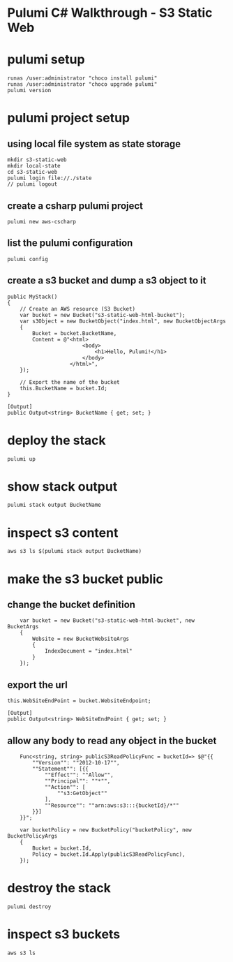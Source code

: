 
# Pulumi C# Walkthrough - S3 Static Web
# pulumi setup
    runas /user:administrator "choco install pulumi"
    runas /user:administrator "choco upgrade pulumi"
    pulumi version

# pulumi project setup
## using local file system as state storage
    mkdir s3-static-web
    mkdir local-state
    cd s3-static-web
    pulumi login file://./state
    // pulumi logout

## create a csharp pulumi project
    pulumi new aws-cscharp

## list the pulumi configuration
    pulumi config

## create a s3 bucket and dump a s3 object to it
    public MyStack()
    {
        // Create an AWS resource (S3 Bucket)
        var bucket = new Bucket("s3-static-web-html-bucket");
        var s3Object = new BucketObject("index.html", new BucketObjectArgs
        {
            Bucket = bucket.BucketName,
            Content = @"<html>
                            <body>
                                <h1>Hello, Pulumi!</h1>
                            </body>
                        </html>",
        });

        // Export the name of the bucket
        this.BucketName = bucket.Id;
    }

    [Output]
    public Output<string> BucketName { get; set; }

# deploy the stack
    pulumi up

# show stack output
    pulumi stack output BucketName

# inspect s3 content
    aws s3 ls $(pulumi stack output BucketName)

# make the s3 bucket public
## change the bucket definition

        var bucket = new Bucket("s3-static-web-html-bucket", new BucketArgs
        {
            Website = new BucketWebsiteArgs
            {
                IndexDocument = "index.html"
            }
        });

## export the url
    this.WebSiteEndPoint = bucket.WebsiteEndpoint;

    [Output]
    public Output<string> WebSiteEndPoint { get; set; }

## allow any body to read any object in the bucket
        Func<string, string> publicS3ReadPolicyFunc = bucketId=> $@"{{
            ""Version"": ""2012-10-17"",
            ""Statement"": [{{
                ""Effect"": ""Allow"",
                ""Principal"": ""*"",
                ""Action"": [
                    ""s3:GetObject""
                ],
                ""Resource"": ""arn:aws:s3:::{bucketId}/*""
            }}]
        }}";

        var bucketPolicy = new BucketPolicy("bucketPolicy", new BucketPolicyArgs
        {
            Bucket = bucket.Id,
            Policy = bucket.Id.Apply(publicS3ReadPolicyFunc),
        });

# destroy the stack
    pulumi destroy

# inspect s3 buckets
    aws s3 ls